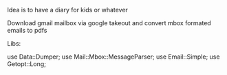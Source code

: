 Idea is to have a diary for kids or whatever

Download gmail mailbox via google takeout and convert mbox formated emails to pdfs

Libs:

use Data::Dumper;
use Mail::Mbox::MessageParser;
use Email::Simple;
use Getopt::Long;
